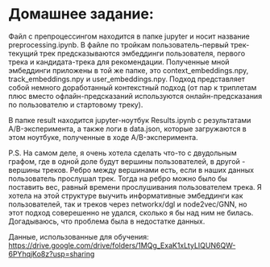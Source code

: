 # Домашнее задание:

Файл с препроцессингом находится в папке jupyter и носит название preprocessing.ipynb. В файле по тройкам пользователь-первый трек-текущий трек предсказываются эмбеддинги пользователя, первого трека и кандидата-трека для рекомендации. Полученные мной эмбеддинги приложены в той же папке, это context_embeddings.npy, track_embeddings.npy и user_embeddings.npy. Подход представляет собой немного доработанный контекстный подход (от пар к триплетам плюс вместо офлайн-предсказаний используются онлайн-предсказания по пользователю и стартовому треку).

В папке result находится jupyter-ноутбук Results.ipynb с результатами A/B-эксперимента, а также логи в data.json, которые загружаются в этом ноутбуке, полученные в ходе A/B-эксперимента.

P.S. На самом деле, я очень хотела сделать что-то с двудольным графом, где в одной доле будут вершины пользователей, в другой - вершины треков. Ребро между вершинами есть, если в наших данных пользователь прослушал трек. Тогда на ребро можно было бы поставить вес, равный времени прослушивания пользователем трека. Я хотела на этой структуре выучить информативные эмбеддинги как пользователей, так и треков через networkx/dgl и node2vec/GNN, но этот подход соверешенно не удался, сколько я бы над ним не билась. Догадываюсь, что проблема была в недостатке данных. 

Данные, использованные для обучения: https://drive.google.com/drive/folders/1MQg_ExaK1xLtyLIQUN6QW-6PYhqjKo8z?usp=sharing
